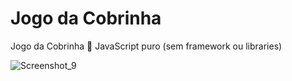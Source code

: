 # Jogo da Cobrinha
Jogo da Cobrinha 🐍
JavaScript puro (sem framework ou libraries)


![Screenshot_9](https://user-images.githubusercontent.com/56622666/90951602-a2db4c00-e432-11ea-8a25-4884d71b0ada.png)
